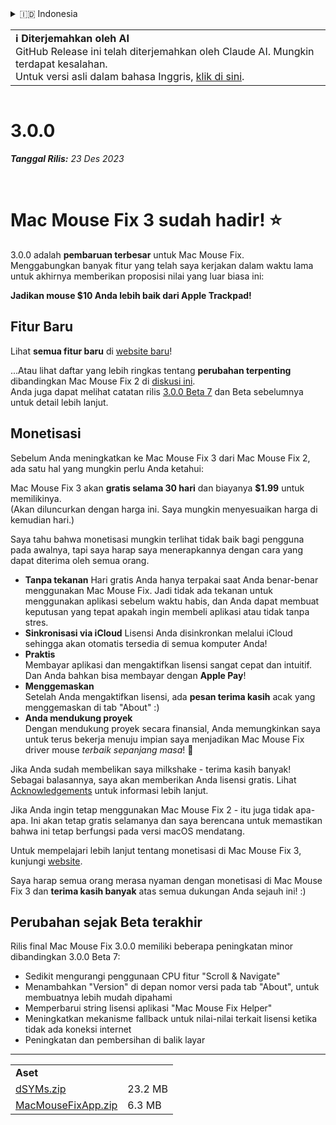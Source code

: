 <details>
<summary>🇮🇩 Indonesia</summary>

[🇬🇧 English (GitHub Release)](https://github.com/noah-nuebling/mac-mouse-fix/releases/tag/3.0.0)\
[🇦🇩 Català](https://redirect.macmousefix.com/?target=mmf-release&tag=3.0.0&locale=ca)\
[🇩🇪 Deutsch](https://redirect.macmousefix.com/?target=mmf-release&tag=3.0.0&locale=de)\
[🇪🇸 Español](https://redirect.macmousefix.com/?target=mmf-release&tag=3.0.0&locale=es)\
[🇫🇷 Français](https://redirect.macmousefix.com/?target=mmf-release&tag=3.0.0&locale=fr)\
**🇮🇩 Indonesia**\
[🇮🇹 Italiano](https://redirect.macmousefix.com/?target=mmf-release&tag=3.0.0&locale=it)\
[🇭🇺 Magyar](https://redirect.macmousefix.com/?target=mmf-release&tag=3.0.0&locale=hu)\
[🇳🇱 Nederlands](https://redirect.macmousefix.com/?target=mmf-release&tag=3.0.0&locale=nl)\
[🇵🇱 Polski](https://redirect.macmousefix.com/?target=mmf-release&tag=3.0.0&locale=pl)\
[🇧🇷 Português (Brasil)](https://redirect.macmousefix.com/?target=mmf-release&tag=3.0.0&locale=pt-BR)\
[🇵🇹 Português (Portugal)](https://redirect.macmousefix.com/?target=mmf-release&tag=3.0.0&locale=pt-PT)\
[🇷🇴 Română](https://redirect.macmousefix.com/?target=mmf-release&tag=3.0.0&locale=ro)\
[🇸🇪 Svenska](https://redirect.macmousefix.com/?target=mmf-release&tag=3.0.0&locale=sv)\
[🇻🇳 Tiếng Việt](https://redirect.macmousefix.com/?target=mmf-release&tag=3.0.0&locale=vi)\
[🇹🇷 Türkçe](https://redirect.macmousefix.com/?target=mmf-release&tag=3.0.0&locale=tr)\
[🇨🇿 Čeština](https://redirect.macmousefix.com/?target=mmf-release&tag=3.0.0&locale=cs)\
[🇬🇷 Ελληνικά](https://redirect.macmousefix.com/?target=mmf-release&tag=3.0.0&locale=el)\
[🇷🇺 Русский](https://redirect.macmousefix.com/?target=mmf-release&tag=3.0.0&locale=ru)\
[🇺🇦 Українська](https://redirect.macmousefix.com/?target=mmf-release&tag=3.0.0&locale=uk)\
[🇮🇱 עברית](https://redirect.macmousefix.com/?target=mmf-release&tag=3.0.0&locale=he)\
[🇸🇦 العربية](https://redirect.macmousefix.com/?target=mmf-release&tag=3.0.0&locale=ar)\
[🇮🇳 हिन्दी](https://redirect.macmousefix.com/?target=mmf-release&tag=3.0.0&locale=hi)\
[🇹🇭 ไทย](https://redirect.macmousefix.com/?target=mmf-release&tag=3.0.0&locale=th)\
[🇨🇳 中文 (简体)](https://redirect.macmousefix.com/?target=mmf-release&tag=3.0.0&locale=zh-Hans)\
[🇨🇳 中文 (繁體)](https://redirect.macmousefix.com/?target=mmf-release&tag=3.0.0&locale=zh-Hant)\
[🇭🇰 中文（香港)](https://redirect.macmousefix.com/?target=mmf-release&tag=3.0.0&locale=zh-HK)\
[🇯🇵 日本語](https://redirect.macmousefix.com/?target=mmf-release&tag=3.0.0&locale=ja)\
[🇰🇷 한국어](https://redirect.macmousefix.com/?target=mmf-release&tag=3.0.0&locale=ko)\
[Help translate Mac Mouse Fix to different languages!](https://github.com/noah-nuebling/mac-mouse-fix/discussions/731)
</details>
<table align=><td>
<b>ℹ️ Diterjemahkan oleh AI</b><br>
GitHub Release ini telah diterjemahkan oleh Claude AI. Mungkin terdapat kesalahan.<br>
Untuk versi asli dalam bahasa Inggris, <a href="https://github.com/noah-nuebling/mac-mouse-fix/releases/tag/3.0.0">klik di sini</a>.
</td></table>

<table></table>

# 3.0.0
***Tanggal Rilis:** 23 Des 2023*

<br>

# Mac Mouse Fix 3 sudah hadir! ⭐️

3.0.0 adalah **pembaruan terbesar** untuk Mac Mouse Fix.\
Menggabungkan banyak fitur yang telah saya kerjakan dalam waktu lama untuk akhirnya memberikan proposisi nilai yang luar biasa ini:

**Jadikan mouse $10 Anda lebih baik dari Apple Trackpad!**

## Fitur Baru

Lihat **semua fitur baru** di [website baru](http://macmousefix.com/)!

...Atau lihat daftar yang lebih ringkas tentang **perubahan terpenting** dibandingkan Mac Mouse Fix 2 di [diskusi ini](https://github.com/noah-nuebling/mac-mouse-fix/discussions/743#discussioncomment-7938922).\
Anda juga dapat melihat catatan rilis [3.0.0 Beta 7](https://redirect.macmousefix.com/?target=mmf-release&tag=3.0.0-Beta-7&locale=id) dan Beta sebelumnya untuk detail lebih lanjut.

## Monetisasi

Sebelum Anda meningkatkan ke Mac Mouse Fix 3 dari Mac Mouse Fix 2, ada satu hal yang mungkin perlu Anda ketahui:

Mac Mouse Fix 3 akan **gratis selama 30 hari** dan biayanya **$1.99** untuk memilikinya.\
(Akan diluncurkan dengan harga ini. Saya mungkin menyesuaikan harga di kemudian hari.)

Saya tahu bahwa monetisasi mungkin terlihat tidak baik bagi pengguna pada awalnya, tapi saya harap saya menerapkannya dengan cara yang dapat diterima oleh semua orang.

- **Tanpa tekanan**
   Hari gratis Anda hanya terpakai saat Anda benar-benar menggunakan Mac Mouse Fix. Jadi tidak ada tekanan untuk menggunakan aplikasi sebelum waktu habis, dan Anda dapat membuat keputusan yang tepat apakah ingin membeli aplikasi atau tidak tanpa stres.
- **Sinkronisasi via iCloud**
  Lisensi Anda disinkronkan melalui iCloud sehingga akan otomatis tersedia di semua komputer Anda!
- **Praktis**\
   Membayar aplikasi dan mengaktifkan lisensi sangat cepat dan intuitif. Dan Anda bahkan bisa membayar dengan **Apple Pay**!
- **Menggemaskan**\
   Setelah Anda mengaktifkan lisensi, ada **pesan terima kasih** acak yang menggemaskan di tab "About" :)
- **Anda mendukung proyek**\
   Dengan mendukung proyek secara finansial, Anda memungkinkan saya untuk terus bekerja menuju impian saya menjadikan Mac Mouse Fix driver mouse *terbaik sepanjang masa*! 🚀

Jika Anda sudah membelikan saya milkshake - terima kasih banyak! Sebagai balasannya, saya akan memberikan Anda lisensi gratis. Lihat [Acknowledgements](https://github.com/noah-nuebling/mac-mouse-fix/blob/master/Acknowledgements.md#-paypal-donations) untuk informasi lebih lanjut.

Jika Anda ingin tetap menggunakan Mac Mouse Fix 2 - itu juga tidak apa-apa. Ini akan tetap gratis selamanya dan saya berencana untuk memastikan bahwa ini tetap berfungsi pada versi macOS mendatang.

Untuk mempelajari lebih lanjut tentang monetisasi di Mac Mouse Fix 3, kunjungi [website](https://macmousefix.com/#price).

Saya harap semua orang merasa nyaman dengan monetisasi di Mac Mouse Fix 3 dan **terima kasih banyak** atas semua dukungan Anda sejauh ini! :)

## Perubahan sejak Beta terakhir

Rilis final Mac Mouse Fix 3.0.0 memiliki beberapa peningkatan minor dibandingkan 3.0.0 Beta 7:

- Sedikit mengurangi penggunaan CPU fitur "Scroll & Navigate"
- Menambahkan "Version" di depan nomor versi pada tab "About", untuk membuatnya lebih mudah dipahami
- Memperbarui string lisensi aplikasi "Mac Mouse Fix Helper"
- Meningkatkan mekanisme fallback untuk nilai-nilai terkait lisensi ketika tidak ada koneksi internet
- Peningkatan dan pembersihan di balik layar

---

<table align="start">
<tr>
    <td colspan=2>
        <b>Aset</b>
    </td>
</tr>
<tr>
    <td><a href="https://github.com/noah-nuebling/mac-mouse-fix/releases/download/3.0.0/dSYMs.zip">dSYMs.zip</a></td>
    <td>23.2 MB</td>
</tr>
<tr>
    <td><a href="https://github.com/noah-nuebling/mac-mouse-fix/releases/download/3.0.0/MacMouseFixApp.zip">MacMouseFixApp.zip</a></td>
    <td>6.3 MB</td>
</tr>
</table>